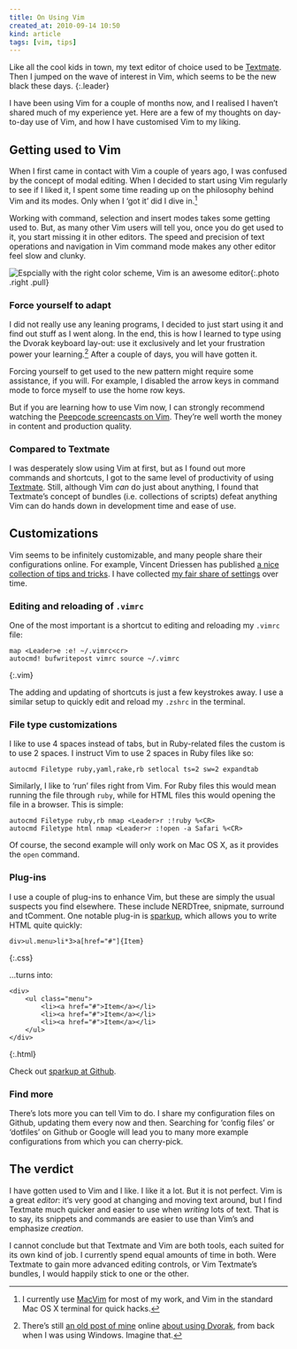 ```yaml
---
title: On Using Vim
created_at: 2010-09-14 10:50
kind: article
tags: [vim, tips]
---
```

Like all the cool kids in town, my text editor of choice used to be [Textmate][]. Then I jumped on the wave of interest in Vim, which seems to be the new black these days.
{:.leader}

I have been using Vim for a couple of months now, and I realised I haven’t
shared much of my experience yet. Here are a few of my thoughts on day-to-day
use of Vim, and how I have customised Vim to my liking.

## Getting used to Vim

When I first came in contact with Vim a couple of years ago, I was confused by
the concept of modal editing. When I decided to start using Vim regularly to
see if I liked it, I spent some time reading up on the philosophy behind Vim
and its modes. Only when I ‘got it’ did I dive in.[^1]

Working with command, selection and insert modes takes some getting used to.
But, as many other Vim users will tell you, once you do get used to it, you
start missing it in other editors. The speed and precision of text operations
and navigation in Vim command mode makes any other editor feel slow and clunky.

![Espcially with the right color scheme, Vim is an awesome editor](/assets/images/vim.png){:.photo .right .pull}

### Force yourself to adapt

I did not really use any leaning programs, I decided to just start using it and
find out stuff as I went along. In the end, this is how I learned to type using
the Dvorak keyboard lay-out: use it exclusively and let your frustration power
your learning.[^2] After a couple of days, you will have gotten it.

Forcing yourself to get used to the new pattern might require some assistance,
if you will. For example, I disabled the arrow keys in command mode to force
myself to use the home row keys.

But if you are learning how to use Vim now, I can strongly recommend watching
the [Peepcode screencasts on Vim][peepcode]. They’re well worth the money in
content and production quality.

### Compared to Textmate

I was desperately slow using Vim at first, but as I found out more commands and
shortcuts, I got to the same level of productivity of using [Textmate][].
Still, although Vim _can_ do just about anything, I found that Textmate’s
concept of bundles (i.e. collections of scripts) defeat anything Vim can do
hands down in development time and ease of use.

## Customizations

Vim seems to be infinitely customizable, and many people share their
configurations online. For example, Vincent Driessen has published [a nice
collection of tips and tricks][nvie]. I have collected [my fair share of
settings][github] over time.

### Editing and reloading of `.vimrc`

One of the most important is a shortcut to editing and reloading my `.vimrc`
file:

    map <Leader>e :e! ~/.vimrc<cr>
    autocmd! bufwritepost vimrc source ~/.vimrc
{:.vim}

The adding and updating of shortcuts is just a few keystrokes away. I use a
similar setup to quickly edit and reload my `.zshrc` in the terminal.

### File type customizations

I like to use 4 spaces instead of tabs, but in Ruby-related files the custom is
to use 2 spaces. I instruct Vim to use 2 spaces in Ruby files like so:

    autocmd Filetype ruby,yaml,rake,rb setlocal ts=2 sw=2 expandtab

Similarly, I like to ‘run’ files right from Vim. For Ruby files this would mean
running the file through `ruby`, while for HTML files this would opening the
file in a browser. This is simple:

    autocmd Filetype ruby,rb nmap <Leader>r :!ruby %<CR>
    autocmd Filetype html nmap <Leader>r :!open -a Safari %<CR>

Of course, the second example will only work on Mac OS X, as it provides the
`open` command.

### Plug-ins

I use a couple of plug-ins to enhance Vim, but these are simply the usual
suspects you find elsewhere. These include NERDTree, snipmate, surround and
tComment. One notable plug-in is [sparkup][], which allows you to write HTML
quite quickly:

    div>ul.menu>li*3>a[href="#"]{Item}
{:.css}

...turns into:

    <div>
        <ul class="menu">
            <li><a href="#">Item</a></li>
            <li><a href="#">Item</a></li>
            <li><a href="#">Item</a></li>
        </ul>
    </div>
{:.html}

Check out [sparkup at Github][sparkup].

[sparkup]: http://github.com/rstacruz/sparkup

### Find more

There’s lots more you can tell Vim to do. I share my configuration files on
Github, updating them every now and then. Searching for ‘config files’ or
‘dotfiles’ on Github or Google will lead you to many more example
configurations from which you can cherry-pick.

## The verdict

I have gotten used to Vim and I like. I like it a lot. But it is not perfect.
Vim is a great _editor_: it‘s very good at changing and moving text around, but
I find Textmate much quicker and easier to use when _writing_ lots of text.
That is to say, its snippets and commands are easier to use than Vim’s and
emphasize _creation_.

I cannot conclude but that Textmate and Vim are both tools, each suited for its
own kind of job. I currently spend equal amounts of time in both. Were Textmate
to gain more advanced editing controls, or Vim Textmate’s bundles, I would
happily stick to one or the other.

[Textmate]: http://macromates.com
[peepcode]: http://peepcode.com/products/smash-into-vim-i
[github]: http://github.com/avdgaag/dotfiles
[MacVim]: http://code.google.com/p/macvim/
[dvorak]: http://old.arjanvandergaag.nl/2008/01/14/learning-dvorak/
[nvie]: http://nvie.com/posts/how-i-boosted-my-vim/

[^1]: I currently use [MacVim][] for most of my work, and Vim in the standard Mac OS X terminal for quick hacks.
[^2]: There’s still [an old post of mine][dvorak] online [about using Dvorak][dvorak], from back when I was using Windows. Imagine that.
